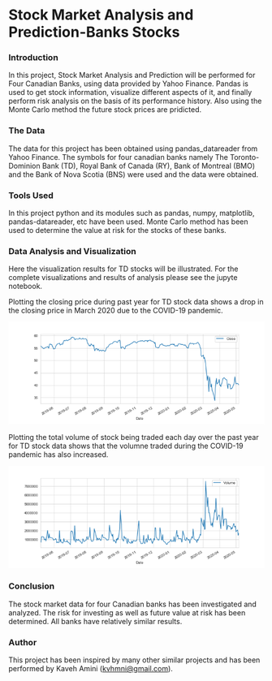 # Stock Market Analysis and Prediction-Banks Stocks

### Introduction

In this project, Stock Market Analysis and Prediction will be performed for Four Canadian Banks, using data provided by Yahoo Finance. Pandas is used to get stock information, visualize different aspects of it, and finally perform risk analysis on the basis of its performance history. Also using the Monte Carlo method the future stock prices are pridicted.


### The Data

The data for this project has been obtained using pandas_datareader from Yahoo Finance. The symbols for four canadian banks namely The Toronto-Dominion Bank (TD), Royal Bank of Canada (RY), Bank of Montreal (BMO) and the Bank of Nova Scotia (BNS) were used and the data were obtained. 
 

### Tools Used

In this project python and its modules such as pandas, numpy, matplotlib, pandas-datareader, etc have been used. Monte Carlo method has been used to determine the value at risk for the stocks of these banks.

### Data Analysis and Visualization

Here the visualization results for TD stocks will be illustrated. For the complete visualizations and results of analysis please see the jupyte notebook.

Plotting the closing price during past year for TD stock data shows a drop in the closing price in March 2020 due to the COVID-19 pandemic.

<img src="https://github.com/kavehamini/Stock-Market-Analysis-and-Prediction-Banks-Stocks/blob/master/1.png">

Plotting the total volume of stock being traded each day over the past year for TD stock data shows that the volumne traded during the COVID-19 pandemic has also increased.

<img src="https://github.com/kavehamini/Stock-Market-Analysis-and-Prediction-Banks-Stocks/blob/master/2.png">




### Conclusion

The stock market data for four Canadian banks has been investigated and analyzed. The risk for investing as well as future value at risk has been determined. All banks have relatively similar results.


### Author


This project has been inspired by many other similar projects and has been performed by Kaveh Amini (kvhmni@gmail.com).
